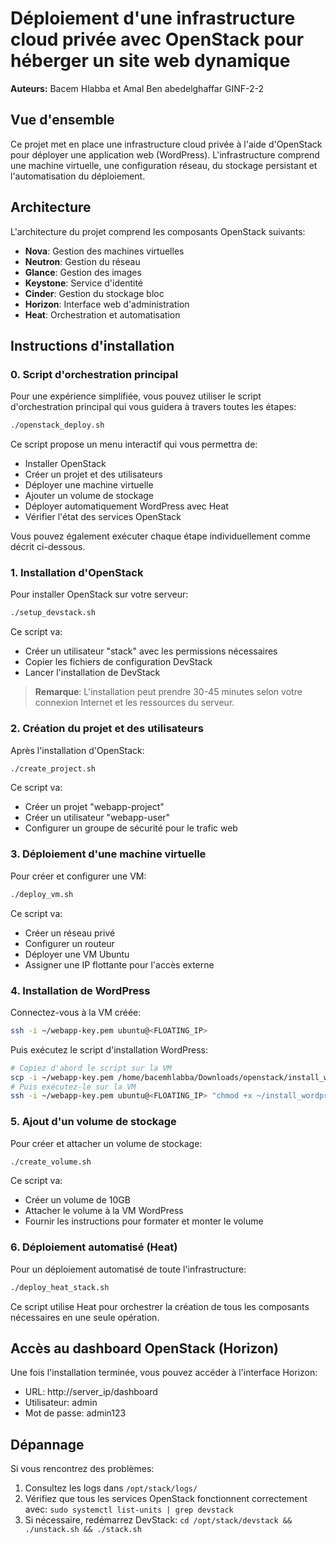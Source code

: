 # Déploiement d'une infrastructure cloud privée avec OpenStack pour héberger un site web dynamique
**Auteurs:** Bacem Hlabba et Amal Ben abedelghaffar GINF-2-2

## Vue d'ensemble
Ce projet met en place une infrastructure cloud privée à l'aide d'OpenStack pour déployer une application web (WordPress). L'infrastructure comprend une machine virtuelle, une configuration réseau, du stockage persistant et l'automatisation du déploiement.

## Architecture

L'architecture du projet comprend les composants OpenStack suivants:
- **Nova**: Gestion des machines virtuelles
- **Neutron**: Gestion du réseau
- **Glance**: Gestion des images
- **Keystone**: Service d'identité
- **Cinder**: Gestion du stockage bloc
- **Horizon**: Interface web d'administration
- **Heat**: Orchestration et automatisation

## Instructions d'installation

### 0. Script d'orchestration principal

Pour une expérience simplifiée, vous pouvez utiliser le script d'orchestration principal qui vous guidera à travers toutes les étapes:

```bash
./openstack_deploy.sh
```

Ce script propose un menu interactif qui vous permettra de:
- Installer OpenStack
- Créer un projet et des utilisateurs
- Déployer une machine virtuelle
- Ajouter un volume de stockage
- Déployer automatiquement WordPress avec Heat
- Vérifier l'état des services OpenStack

Vous pouvez également exécuter chaque étape individuellement comme décrit ci-dessous.

### 1. Installation d'OpenStack

Pour installer OpenStack sur votre serveur:
```bash
./setup_devstack.sh
```
Ce script va:
- Créer un utilisateur "stack" avec les permissions nécessaires
- Copier les fichiers de configuration DevStack
- Lancer l'installation de DevStack

> **Remarque**: L'installation peut prendre 30-45 minutes selon votre connexion Internet et les ressources du serveur.

### 2. Création du projet et des utilisateurs

Après l'installation d'OpenStack:
```bash
./create_project.sh
```
Ce script va:
- Créer un projet "webapp-project"
- Créer un utilisateur "webapp-user"
- Configurer un groupe de sécurité pour le trafic web

### 3. Déploiement d'une machine virtuelle

Pour créer et configurer une VM:
```bash
./deploy_vm.sh
```
Ce script va:
- Créer un réseau privé
- Configurer un routeur
- Déployer une VM Ubuntu
- Assigner une IP flottante pour l'accès externe

### 4. Installation de WordPress

Connectez-vous à la VM créée:
```bash
ssh -i ~/webapp-key.pem ubuntu@<FLOATING_IP>
```

Puis exécutez le script d'installation WordPress:
```bash
# Copiez d'abord le script sur la VM
scp -i ~/webapp-key.pem /home/bacemhlabba/Downloads/openstack/install_wordpress.sh ubuntu@<FLOATING_IP>:~/
# Puis exécutez-le sur la VM
ssh -i ~/webapp-key.pem ubuntu@<FLOATING_IP> "chmod +x ~/install_wordpress.sh && ~/install_wordpress.sh"
```

### 5. Ajout d'un volume de stockage

Pour créer et attacher un volume de stockage:
```bash
./create_volume.sh
```
Ce script va:
- Créer un volume de 10GB
- Attacher le volume à la VM WordPress
- Fournir les instructions pour formater et monter le volume

### 6. Déploiement automatisé (Heat)

Pour un déploiement automatisé de toute l'infrastructure:
```bash
./deploy_heat_stack.sh
```

Ce script utilise Heat pour orchestrer la création de tous les composants nécessaires en une seule opération.

## Accès au dashboard OpenStack (Horizon)

Une fois l'installation terminée, vous pouvez accéder à l'interface Horizon:
- URL: http://server_ip/dashboard
- Utilisateur: admin
- Mot de passe: admin123

## Dépannage

Si vous rencontrez des problèmes:
1. Consultez les logs dans `/opt/stack/logs/`
2. Vérifiez que tous les services OpenStack fonctionnent correctement avec: `sudo systemctl list-units | grep devstack`
3. Si nécessaire, redémarrez DevStack: `cd /opt/stack/devstack && ./unstack.sh && ./stack.sh`

